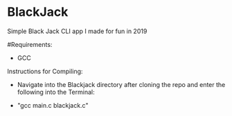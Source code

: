 # BlackJack
Simple Black Jack CLI app I made for fun in 2019

#Requirements:
- GCC


Instructions for Compiling:

- Navigate into the Blackjack directory after cloning the repo and enter the following into the Terminal:

- "gcc main.c blackjack.c"
